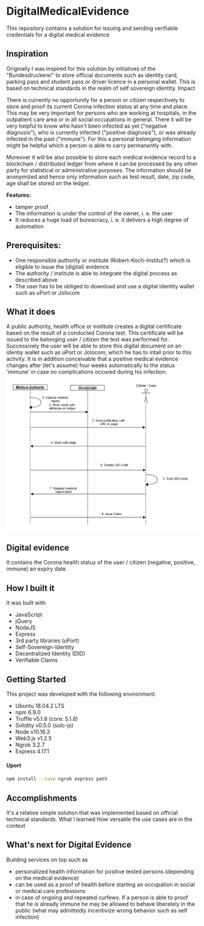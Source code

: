 # DigitalMedicalEvidence
This repository contains a solution for issuing and sending verifiable credentials for a digital medical evidence

## Inspiration

Originally I was inspired for this solution by initiatives of the "Bundesdruckerei" to store official documents such as identity card, parking pass and student pass or driver licence in a personal wallet. This is based on technical standards in the realm of self sovereign identity.
Impact

There is currently no opportunity for a person or citizen respectively to store and proof its current Corona infection status at any time and place. This may be very important for persons who are working at hospitals, in the outpatient care area or in all social occupations in general. There it will be very helpful to know who hasn't been infected as yet ("negative diagnosis"), who is currently infected ("positive diagnosis"), or was already infected in the past ("immune"). For this a personal belonging information might be helpful which a person is able to carry permanently with.

Moreover it will be also possible to store each medical evidence record to a blockchain / distributed ledger from where it can be processed by any other party for statistical or administrative purposes. The information should be anonymized and hence only information such as test result, date, zip code, age shall be stored on the ledger.

**Features:**

* tamper proof
* The information is under the control of the owner, i. e. the user
* It reduces a huge load of bureacracy, i. e. it delivers a high degree of automation

## Prerequisites:

* One responsible authority or institute (Robert-Koch-Institut?) which is eligible to issue the (digital) evidence
* The authority / institute is able to integrate the digital process as described above
* The user has to be obliged to download and use a digital identity wallet such as uPort or Jolocom

## What it does

A public authority, health office or institute creates a digital certificate based on the result of a conducted Corona test.
This certificate will be issued to the belonging user / citizen the test was performed for.
Successively the user will be able to store this digital document on an identiy wallet such as uPort or Jolocom, which he has to intall prior to this activity.
It is in addition conceivable that a positive medical evidence changes after (let's assume) four weeks automatically to the status 'immune' in case no complications occured during his infection.
![Alt text](/src/images/Digital_Evidence_Ablauf_Diagramm.png?raw=true "Process Flow Chart")

## Digital evidence

It contains the Corona health status of the user / citizen (negative, positive, immune)
an expiry date.

## How I built it

It was built with
* JavaScript
* jQuery
* NodeJS
* Express
* 3rd party libraries (uPort)
* Self-Sovereign-Identity
* Decentralized Identity (DID)
* Verifiable Claims

## Getting Started

This project was developed with the following environment:

- Ubuntu 18.04.2 LTS
- npm 6.9.0
- Truffle v5.1.8 (core: 5.1.8)
- Solidity v0.5.0 (solc-js)
- Node v10.16.3
- Web3.js v1.2.5
- Ngrok 3.2.7
- Express 4.17.1

#### Uport
```.sh
npm install --save ngrok express path
```


## Accomplishments

It's a relative simple solution that was implemented based on official technical standards.
What I learned
How versatile the use cases are in the context

## What's next for Digital Evidence

Building services on top such as
* personalized health information for positive tested persons (depending on the medical evidence)
* can be used as a proof of health before starting an occupation in social or medical care professions
* in case of ongoing and repeated curfews. If a person is able to proof that he is already immune he may be allowed to behave liberately in the public    (what may admittedly incentivize wrong behavior such as self infection)


